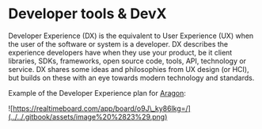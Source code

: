 # Developer tools & DevX

Developer Experience \(DX\) is the equivalent to User Experience \(UX\) when the user of the software or system is a developer. DX describes the experience developers have when they use your product, be it client libraries, SDKs, frameworks, open source code, tools, API, technology or service. DX shares some ideas and philosophies from UX design \(or HCI\), but builds on these with an eye towards modern technology and standards.

Example of the Developer Experience plan for [Aragon](https://aragon.org):

![https://realtimeboard.com/app/board/o9J\_ky86lkg=/](../../.gitbook/assets/image%20%2823%29.png)



